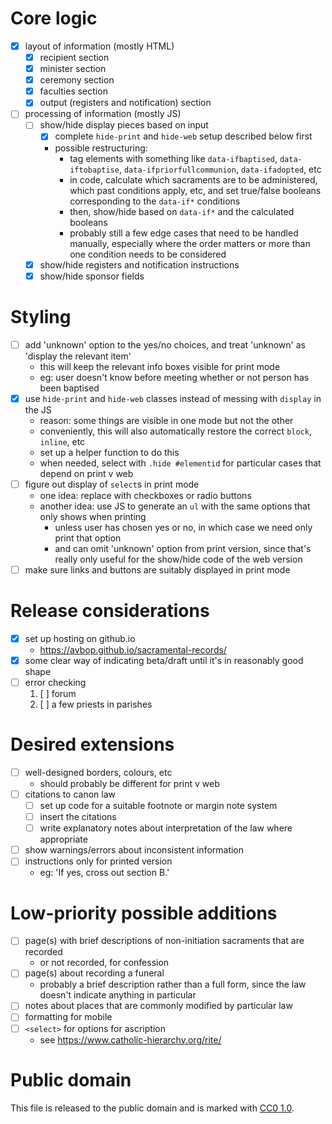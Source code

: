 # Core logic
- [x] layout of information (mostly HTML)
    - [x] recipient section
    - [x] minister section
    - [x] ceremony section
    - [x] faculties section
    - [x] output (registers and notification) section
- [ ] processing of information (mostly JS)
    - [ ] show/hide display pieces based on input
        - [x] complete `hide-print` and `hide-web` setup described below first
        - possible restructuring:
            - tag elements with something like `data-ifbaptised`, `data-iftobaptise`, `data-ifpriorfullcommunion`, `data-ifadopted`, etc
            - in code, calculate which sacraments are to be administered, which past conditions apply, etc, and set true/false booleans corresponding to the `data-if*` conditions
            - then, show/hide based on `data-if*` and the calculated booleans
            - probably still a few edge cases that need to be handled manually, especially where the order matters or more than one condition needs to be considered
    - [x] show/hide registers and notification instructions
    - [x] show/hide sponsor fields

# Styling
- [ ] add 'unknown' option to the yes/no choices, and treat 'unknown' as 'display the relevant item'
    - this will keep the relevant info boxes visible for print mode
    - eg: user doesn't know before meeting whether or not person has been baptised
- [x] use `hide-print` and `hide-web` classes instead of messing with `display` in the JS
    - reason: some things are visible in one mode but not the other
    - conveniently, this will also automatically restore the correct `block`, `inline`, etc
    - set up a helper function to do this
    - when needed, select with `.hide #elementid` for particular cases that depend on print v web
- [ ] figure out display of `select`s in print mode
    - one idea: replace with checkboxes or radio buttons
    - another idea: use JS to generate an `ul` with the same options that only shows when printing
        - unless user has chosen yes or no, in which case we need only print that option
        - and can omit 'unknown' option from print version, since that's really only useful for the show/hide code of the web version
- [ ] make sure links and buttons are suitably displayed in print mode

# Release considerations
- [x] set up hosting on github.io
    - <https://avbop.github.io/sacramental-records/>
- [x] some clear way of indicating beta/draft until it's in reasonably good shape
- [ ] error checking
    1. [ ] forum
    2. [ ] a few priests in parishes

# Desired extensions
- [ ] well-designed borders, colours, etc
    - should probably be different for print v web
- [ ] citations to canon law
    - [ ] set up code for a suitable footnote or margin note system
    - [ ] insert the citations
    - [ ] write explanatory notes about interpretation of the law where appropriate
- [ ] show warnings/errors about inconsistent information
- [ ] instructions only for printed version
    - eg: 'If yes, cross out section B.'

# Low-priority possible additions
- [ ] page(s) with brief descriptions of non-initiation sacraments that are recorded
    - or not recorded, for confession
- [ ] page(s) about recording a funeral
    - probably a brief description rather than a full form, since the law doesn't indicate anything in particular
- [ ] notes about places that are commonly modified by particular law
- [ ] formatting for mobile
- [ ] `<select>` for options for ascription
    - see <https://www.catholic-hierarchy.org/rite/>

# Public domain
This file is released to the public domain and is marked with [CC0 1.0](https://creativecommons.org/publicdomain/zero/1.0/).
